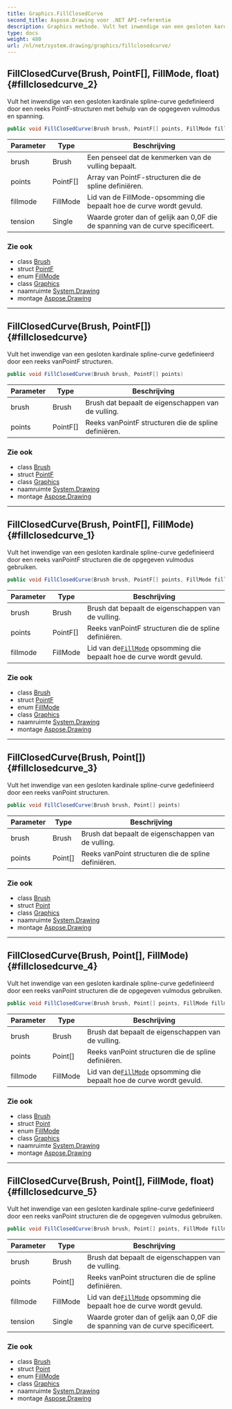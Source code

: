 ```yaml
---
title: Graphics.FillClosedCurve
second_title: Aspose.Drawing voor .NET API-referentie
description: Graphics methode. Vult het inwendige van een gesloten kardinale splinecurve gedefinieerd door een reeks PointFstructuren met behulp van de opgegeven vulmodus en spanning.
type: docs
weight: 480
url: /nl/net/system.drawing/graphics/fillclosedcurve/
---
```

## FillClosedCurve(Brush, PointF[], FillMode, float) {#fillclosedcurve_2}

Vult het inwendige van een gesloten kardinale spline-curve gedefinieerd door een reeks PointF-structuren met behulp van de opgegeven vulmodus en spanning.

```csharp
public void FillClosedCurve(Brush brush, PointF[] points, FillMode fillmode, float tension)
```

| Parameter | Type | Beschrijving |
| --- | --- | --- |
| brush | Brush | Een penseel dat de kenmerken van de vulling bepaalt. |
| points | PointF[] | Array van PointF-structuren die de spline definiëren. |
| fillmode | FillMode | Lid van de FillMode-opsomming die bepaalt hoe de curve wordt gevuld. |
| tension | Single | Waarde groter dan of gelijk aan 0,0F die de spanning van de curve specificeert. |

### Zie ook

* class [Brush](../../brush/)
* struct [PointF](../../pointf/)
* enum [FillMode](../../../system.drawing.drawing2d/fillmode/)
* class [Graphics](../)
* naamruimte [System.Drawing](../../graphics/)
* montage [Aspose.Drawing](../../../)

---

## FillClosedCurve(Brush, PointF[]) {#fillclosedcurve}

Vult het inwendige van een gesloten kardinale spline-curve gedefinieerd door een reeks vanPointF structuren.

```csharp
public void FillClosedCurve(Brush brush, PointF[] points)
```

| Parameter | Type | Beschrijving |
| --- | --- | --- |
| brush | Brush | Brush dat bepaalt de eigenschappen van de vulling. |
| points | PointF[] | Reeks vanPointF structuren die de spline definiëren. |

### Zie ook

* class [Brush](../../brush/)
* struct [PointF](../../pointf/)
* class [Graphics](../)
* naamruimte [System.Drawing](../../graphics/)
* montage [Aspose.Drawing](../../../)

---

## FillClosedCurve(Brush, PointF[], FillMode) {#fillclosedcurve_1}

Vult het inwendige van een gesloten kardinale spline-curve gedefinieerd door een reeks vanPointF structuren die de opgegeven vulmodus gebruiken.

```csharp
public void FillClosedCurve(Brush brush, PointF[] points, FillMode fillmode)
```

| Parameter | Type | Beschrijving |
| --- | --- | --- |
| brush | Brush | Brush dat bepaalt de eigenschappen van de vulling. |
| points | PointF[] | Reeks vanPointF structuren die de spline definiëren. |
| fillmode | FillMode | Lid van de[`FillMode`](../../../system.drawing.drawing2d/fillmode/) opsomming die bepaalt hoe de curve wordt gevuld. |

### Zie ook

* class [Brush](../../brush/)
* struct [PointF](../../pointf/)
* enum [FillMode](../../../system.drawing.drawing2d/fillmode/)
* class [Graphics](../)
* naamruimte [System.Drawing](../../graphics/)
* montage [Aspose.Drawing](../../../)

---

## FillClosedCurve(Brush, Point[]) {#fillclosedcurve_3}

Vult het inwendige van een gesloten kardinale spline-curve gedefinieerd door een reeks vanPoint structuren.

```csharp
public void FillClosedCurve(Brush brush, Point[] points)
```

| Parameter | Type | Beschrijving |
| --- | --- | --- |
| brush | Brush | Brush dat bepaalt de eigenschappen van de vulling. |
| points | Point[] | Reeks vanPoint structuren die de spline definiëren. |

### Zie ook

* class [Brush](../../brush/)
* struct [Point](../../point/)
* class [Graphics](../)
* naamruimte [System.Drawing](../../graphics/)
* montage [Aspose.Drawing](../../../)

---

## FillClosedCurve(Brush, Point[], FillMode) {#fillclosedcurve_4}

Vult het inwendige van een gesloten kardinale spline-curve gedefinieerd door een reeks vanPoint structuren die de opgegeven vulmodus gebruiken.

```csharp
public void FillClosedCurve(Brush brush, Point[] points, FillMode fillmode)
```

| Parameter | Type | Beschrijving |
| --- | --- | --- |
| brush | Brush | Brush dat bepaalt de eigenschappen van de vulling. |
| points | Point[] | Reeks vanPoint structuren die de spline definiëren. |
| fillmode | FillMode | Lid van de[`FillMode`](../../../system.drawing.drawing2d/fillmode/) opsomming die bepaalt hoe de curve wordt gevuld. |

### Zie ook

* class [Brush](../../brush/)
* struct [Point](../../point/)
* enum [FillMode](../../../system.drawing.drawing2d/fillmode/)
* class [Graphics](../)
* naamruimte [System.Drawing](../../graphics/)
* montage [Aspose.Drawing](../../../)

---

## FillClosedCurve(Brush, Point[], FillMode, float) {#fillclosedcurve_5}

Vult het inwendige van een gesloten kardinale spline-curve gedefinieerd door een reeks vanPoint structuren die de opgegeven vulmodus gebruiken.

```csharp
public void FillClosedCurve(Brush brush, Point[] points, FillMode fillmode, float tension)
```

| Parameter | Type | Beschrijving |
| --- | --- | --- |
| brush | Brush | Brush dat bepaalt de eigenschappen van de vulling. |
| points | Point[] | Reeks vanPoint structuren die de spline definiëren. |
| fillmode | FillMode | Lid van de[`FillMode`](../../../system.drawing.drawing2d/fillmode/) opsomming die bepaalt hoe de curve wordt gevuld. |
| tension | Single | Waarde groter dan of gelijk aan 0,0F die de spanning van de curve specificeert. |

### Zie ook

* class [Brush](../../brush/)
* struct [Point](../../point/)
* enum [FillMode](../../../system.drawing.drawing2d/fillmode/)
* class [Graphics](../)
* naamruimte [System.Drawing](../../graphics/)
* montage [Aspose.Drawing](../../../)


